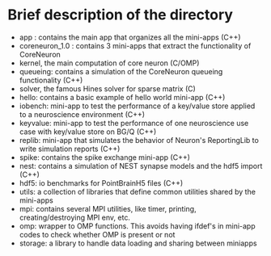 # Brief description of the directory

* app : contains the main app that organizes all the mini-apps (C++)
* coreneuron_1.0 : contains 3 mini-apps that extract the functionality of CoreNeuron
 * kernel, the main computation of core neuron (C/OMP)
 * queueing: contains a simulation of the CoreNeuron queueing functionality (C++)
 * solver, the famous Hines solver for sparse matrix (C)
* hello: contains a basic example of hello world mini-app (C++)
* iobench: mini-app to test the performance of a key/value store applied to a neuroscience environment (C++)
* keyvalue: mini-app to test the performance of one neuroscience use case with key/value store on BG/Q (C++)
* replib: mini-app that simulates the behavior of Neuron's ReportingLib to write simulation reports (C++)
* spike: contains the spike exchange mini-app (C++)
* nest: contains a simulation of NEST synapse models and the hdf5 import (C++)
* hdf5: io benchmarks for PointBrainH5 files (C++)
* utils: a collection of libraries that define common utilities shared by the mini-apps
 * mpi: contains several MPI utilities, like timer, printing, creating/destroying MPI env, etc.
 * omp: wrapper to OMP functions. This avoids having ifdef's in mini-app codes to check whether OMP is present or not
 * storage: a library to handle data loading and sharing between miniapps

